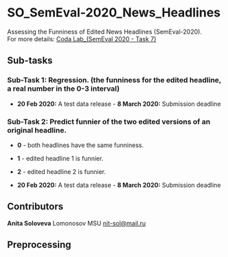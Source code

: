 # SO_SemEval-2020_News_Headlines
Assessing the Funniness of Edited News Headlines (SemEval-2020). <br/>
For more details: [Coda Lab_(SemEval 2020 - Task 7)](https://competitions.codalab.org/competitions/20970)

## Sub-tasks

### Sub-Task 1: Regression. (the funniness for the edited headline, a real number in the 0-3 interval)
- **20 Feb 2020:** A test data release - **8 March 2020:** Submission deadline <br/>
### Sub-Task 2: Predict funnier of the two edited versions of an original headline.
- **0** - both headlines have the same funniness.
- **1**  - edited headline 1 is funnier.
- **2**  - edited headline 2 is funnier.

- **20 Feb 2020:** A test data release - **8 March 2020:** Submission deadline <br/>

## Contributors 
**Anita Soloveva**  Lomonosov MSU nit-sol@mail.ru <br/>

## Preprocessing
